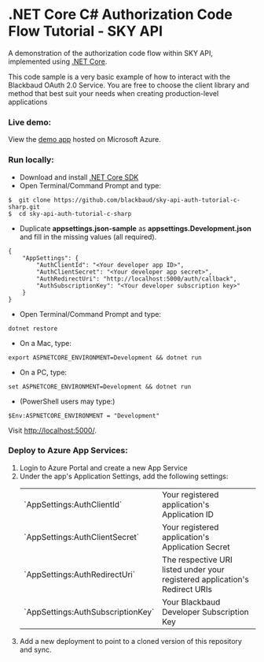 # .NET Core C# Authorization Code Flow Tutorial - SKY API

A demonstration of the authorization code flow within SKY API, implemented using [.NET Core](https://www.microsoft.com/net/core/platform).

This code sample is a very basic example of how to interact with the Blackbaud OAuth 2.0 Service.  You are free to choose the client library and method that best suit your needs when creating production-level applications

### Live demo:
View the [demo app](https://dotnetauthcode.azurewebsites.net/) hosted on Microsoft Azure.

### Run locally:

- Download and install [.NET Core SDK](https://www.microsoft.com/net/core/)
- Open Terminal/Command Prompt and type:
```
$  git clone https://github.com/blackbaud/sky-api-auth-tutorial-c-sharp.git
$  cd sky-api-auth-tutorial-c-sharp
```
- Duplicate **appsettings.json-sample** as **appsettings.Development.json** and fill in the missing values (all required).
```
{
    "AppSettings": {
        "AuthClientId": "<Your developer app ID>",
        "AuthClientSecret": "<Your developer app secret>",
        "AuthRedirectUri": "http://localhost:5000/auth/callback",
        "AuthSubscriptionKey": "<Your developer subscription key>"
    }
}
```
- Open Terminal/Command Prompt and type:
```
dotnet restore
```
- On a Mac, type:
```
export ASPNETCORE_ENVIRONMENT=Development && dotnet run
```
- On a PC, type:
```
set ASPNETCORE_ENVIRONMENT=Development && dotnet run
```
- (PowerShell users may type:)
```
$Env:ASPNETCORE_ENVIRONMENT = "Development"
```

Visit [http://localhost:5000/](http://localhost:5000/).

### Deploy to Azure App Services:
1. Login to Azure Portal and create a new App Service
1. Under the app's Application Settings, add the following settings:
    <table>
        <tr>
            <td>`AppSettings:AuthClientId`</td>
            <td>Your registered application's Application ID</td>
        </tr>
        <tr>
            <td>`AppSettings:AuthClientSecret`</td>
            <td>Your registered application's Application Secret</td>
        </tr>
        <tr>
            <td>`AppSettings:AuthRedirectUri`</td>
            <td>The respective URI listed under your registered application's Redirect URIs</td>
        </tr>
        <tr>
            <td>`AppSettings:AuthSubscriptionKey`</td>
            <td>Your Blackbaud Developer Subscription Key</td>
        </tr>
    </table>
1. Add a new deployment to point to a cloned version of this repository and sync.
